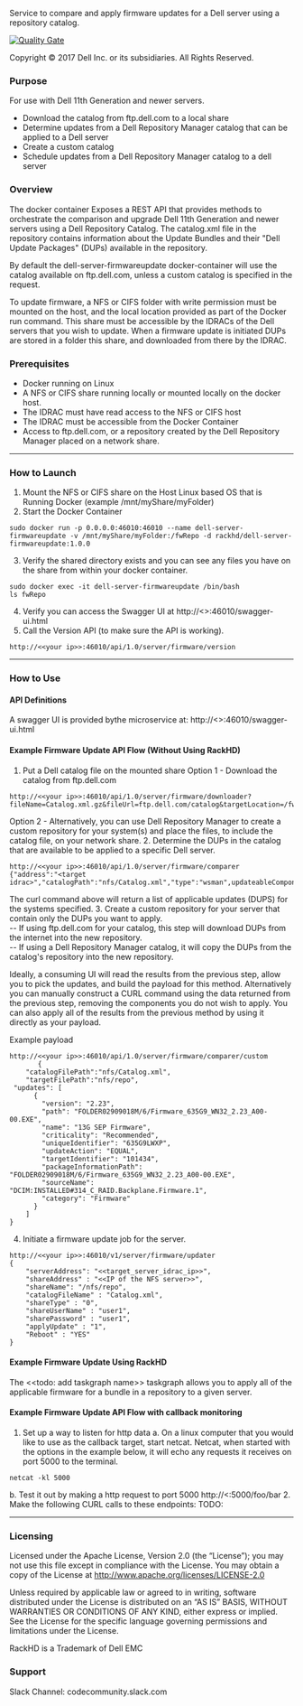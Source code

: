 Service to compare and apply firmware updates for a Dell server using a repository catalog.

[![Quality Gate](http://100.68.126.201:9000/api/badges/gate?key=org.sonarqube:service-server-firmwareupdate)](http://100.68.126.201:9000/dashboard/index/org.sonarqube:service-server-firmwareupdate)

Copyright © 2017 Dell Inc. or its subsidiaries.  All Rights Reserved. 

### Purpose
For use with Dell 11th Generation and newer servers. 
- Download the catalog from ftp.dell.com to a local share
- Determine updates from a Dell Repository Manager catalog that can be applied to a Dell server
- Create a custom catalog
- Schedule updates from a Dell Repository Manager catalog to a dell server


### Overview
The docker container Exposes a REST API that provides methods to orchestrate the comparison and upgrade Dell 11th Generation and newer servers using a Dell Repository Catalog.   The catalog.xml file in the repository contains information about the Update Bundles and their "Dell Update Packages" (DUPs) available in the repository.

By default the dell-server-firmwareupdate docker-container will use the catalog available on ftp.dell.com, unless a custom catalog is specified in the request.

To update firmware, a NFS or CIFS folder with write permission must be mounted on the host, and the local location provided as part of the Docker run command. This share must be accessible by the IDRACs of the Dell servers that you wish to update.  When a firmware update is initiated DUPs are stored in a folder this share, and downloaded from there by the IDRAC.

### Prerequisites
- Docker running on Linux
- A NFS or CIFS share running locally or mounted locally on the docker host. 
- The IDRAC must have read access to the NFS or CIFS host
- The IDRAC must be accessible from the Docker Container
- Access to ftp.dell.com, or a repository created by the Dell Repository Manager placed on a network share.

---

### How to Launch
1. Mount the NFS or CIFS share on the Host Linux based OS that is Running Docker (example /mnt/myShare/myFolder)
2. Start the Docker Container
~~~
sudo docker run -p 0.0.0.0:46010:46010 --name dell-server-firmwareupdate -v /mnt/myShare/myFolder:/fwRepo -d rackhd/dell-server-firmwareupdate:1.0.0
~~~
3.  Verify the shared directory exists and you can see any files you have on the share from within your docker container.
~~~
sudo docker exec -it dell-server-firmwareupdate /bin/bash
ls fwRepo
~~~
4.  Verify you can access the Swagger UI at http://<<your ip>>:46010/swagger-ui.html
5.  Call the Version API (to make sure the API is working).
~~~
http://<<your ip>>:46010/api/1.0/server/firmware/version
~~~
___

### How to Use

#### API Definitions
A swagger UI is provided bythe microservice at: 
http://<<your ip>>:46010/swagger-ui.html

#### Example Firmware Update API Flow (Without Using RackHD)
1. Put a Dell catalog file on the mounted share
Option 1 - Download the catalog from ftp.dell.com
~~~
http://<<your ip>>:46010/api/1.0/server/firmware/downloader?fileName=Catalog.xml.gz&fileUrl=ftp.dell.com/catalog&targetLocation=/fwRepo
~~~
Option 2 - Alternatively, you can use Dell Repository Manager to create a custom repository for your system(s) and place the files, to include the catalog file, on your network share.
2. Determine the DUPs in the catalog that are available to be applied to a specific Dell server.
~~~
http://<<your ip>>:46010/api/1.0/server/firmware/comparer
{"address":"<target idrac>","catalogPath":"nfs/Catalog.xml","type":"wsman",updateableComponentInventory:"string"} 
~~~
The curl command above will return a list of applicable updates (DUPS) for the systems specified. 
3. Create a custom repository for your server that contain only the DUPs you want to apply.  
-- If using ftp.dell.com for your catalog, this step will download DUPs from the internet into the new repository.  
-- If using a Dell Repository Manager catalog, it will copy the DUPs from the catalog's repository into the new repository.

Ideally, a consuming UI will read the results from the previous step, allow you to pick the updates, and build the payload for this method. Alternatively you can manually construct a CURL command using the data returned from the previous step, removing the components you do not wish to apply.  You can also apply all of the results from the previous method by using it directly as your payload.

Example payload
~~~
http://<<your ip>>:46010/api/1.0/server/firmware/comparer/custom
       {
	"catalogFilePath":"nfs/Catalog.xml",
    "targetFilePath":"nfs/repo",
 "updates": [
      {
        "version": "2.23",
        "path": "FOLDER02909018M/6/Firmware_635G9_WN32_2.23_A00-00.EXE",
        "name": "13G SEP Firmware",
        "criticality": "Recommended",
        "uniqueIdentifier": "635G9LWXP",
        "updateAction": "EQUAL",
        "targetIdentifier": "101434",
        "packageInformationPath": "FOLDER02909018M/6/Firmware_635G9_WN32_2.23_A00-00.EXE",
        "sourceName": "DCIM:INSTALLED#314_C_RAID.Backplane.Firmware.1",
        "category": "Firmware"
      }
    ]
}
~~~ 
4. Initiate a firmware update job for the server.
~~~
http://<<your ip>>:46010/v1/server/firmware/updater
{
	"serverAddress": "<<target_server_idrac_ip>>",
	"shareAddress" : "<<IP of the NFS server>>",
	"shareName": "/nfs/repo",
	"catalogFileName" : "Catalog.xml",
	"shareType" : "0",
	"shareUserName" : "user1",
	"sharePassword" : "user1",
	"applyUpdate" : "1",
	"Reboot" : "YES"  
}
~~~

#### Example Firmware Update Using RackHD
The <<todo: add taskgraph name>> taskgraph allows you to apply all of the applicable firmware for a bundle in a repository to a given server. 

#### Example Firmware Update API Flow with callback monitoring
1. Set up a way to listen for http data
a. On a linux computer that you would like to use as the callback target, start netcat. Netcat, when started with the options in the example below, it will echo any requests it receives on port 5000 to the terminal.
~~~
netcat -kl 5000
~~~
b. Test it out by making a http request to port 5000  http://<<your callback target ip>:5000/foo/bar
2. Make the following CURL calls to these endpoints:
TODO:

---


### Licensing

Licensed under the Apache License, Version 2.0 (the “License”); you may not use this file except in compliance with the License. You may obtain a copy of the License at http://www.apache.org/licenses/LICENSE-2.0

Unless required by applicable law or agreed to in writing, software distributed under the License is distributed on an “AS IS” BASIS, WITHOUT WARRANTIES OR CONDITIONS OF ANY KIND, either express or implied. See the License for the specific language governing permissions and limitations under the License.

RackHD is a Trademark of Dell EMC

### Support
Slack Channel: codecommunity.slack.com
